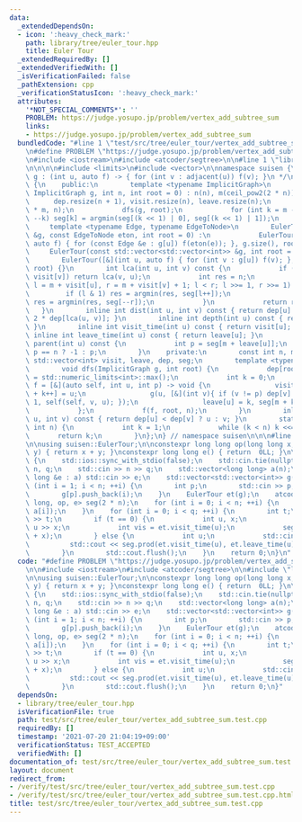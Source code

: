 ```yaml
---
data:
  _extendedDependsOn:
  - icon: ':heavy_check_mark:'
    path: library/tree/euler_tour.hpp
    title: Euler Tour
  _extendedRequiredBy: []
  _extendedVerifiedWith: []
  _isVerificationFailed: false
  _pathExtension: cpp
  _verificationStatusIcon: ':heavy_check_mark:'
  attributes:
    '*NOT_SPECIAL_COMMENTS*': ''
    PROBLEM: https://judge.yosupo.jp/problem/vertex_add_subtree_sum
    links:
    - https://judge.yosupo.jp/problem/vertex_add_subtree_sum
  bundledCode: "#line 1 \"test/src/tree/euler_tour/vertex_add_subtree_sum.test.cpp\"\
    \n#define PROBLEM \"https://judge.yosupo.jp/problem/vertex_add_subtree_sum\"\n\
    \n#include <iostream>\n#include <atcoder/segtree>\n\n#line 1 \"library/tree/euler_tour.hpp\"\
    \n\n\n\n#include <limits>\n#include <vector>\n\nnamespace suisen {\n/**\n * ImplicitGraph\
    \ g : (int u, auto f) -> { for (int v : adjacent(u)) f(v); }\n */\nclass EulerTour\
    \ {\n    public:\n        template <typename ImplicitGraph>\n        EulerTour(const\
    \ ImplicitGraph g, int n, int root = 0) : n(n), m(ceil_pow2(2 * n)) {\n      \
    \      dep.resize(n + 1), visit.resize(n), leave.resize(n);\n            seg.assign(2\
    \ * m, n);\n            dfs(g, root);\n            for (int k = m - 1; k > 0;\
    \ --k) seg[k] = argmin(seg[(k << 1) | 0], seg[(k << 1) | 1]);\n        }\n   \
    \     template <typename Edge, typename EdgeToNode>\n        EulerTour(const std::vector<std::vector<Edge>>\
    \ &g, const EdgeToNode eton, int root = 0) :\n            EulerTour([&](int u,\
    \ auto f) { for (const Edge &e : g[u]) f(eton(e)); }, g.size(), root) {}\n   \
    \     EulerTour(const std::vector<std::vector<int>> &g, int root = 0) :\n    \
    \        EulerTour([&](int u, auto f) { for (int v : g[u]) f(v); }, g.size(),\
    \ root) {}\n        int lca(int u, int v) const {\n            if (visit[u] >\
    \ visit[v]) return lca(v, u);\n            int res = n;\n            for (int\
    \ l = m + visit[u], r = m + visit[v] + 1; l < r; l >>= 1, r >>= 1) {\n       \
    \         if (l & 1) res = argmin(res, seg[l++]);\n                if (r & 1)\
    \ res = argmin(res, seg[--r]);\n            }\n            return res;\n     \
    \   }\n        inline int dist(int u, int v) const { return dep[u] + dep[v] -\
    \ 2 * dep[lca(u, v)]; }\n        inline int depth(int u) const { return dep[u];\
    \ }\n        inline int visit_time(int u) const { return visit[u]; }\n       \
    \ inline int leave_time(int u) const { return leave[u]; }\n        inline int\
    \ parent(int u) const {\n            int p = seg[m + leave[u]];\n            return\
    \ p == n ? -1 : p;\n        }\n    private:\n        const int n, m;\n       \
    \ std::vector<int> visit, leave, dep, seg;\n        template <typename ImplicitGraph>\n\
    \        void dfs(ImplicitGraph g, int root) {\n            dep[root] = 0, dep[n]\
    \ = std::numeric_limits<int>::max();\n            int k = 0;\n            auto\
    \ f = [&](auto self, int u, int p) -> void {\n                visit[u] = k, seg[m\
    \ + k++] = u;\n                g(u, [&](int v){ if (v != p) dep[v] = dep[u] +\
    \ 1, self(self, v, u); });\n                leave[u] = k, seg[m + k++] = p;\n\
    \            };\n            f(f, root, n);\n        }\n        inline int argmin(int\
    \ u, int v) const { return dep[u] < dep[v] ? u : v; }\n        static int ceil_pow2(const\
    \ int n) {\n            int k = 1;\n            while (k < n) k <<= 1;\n     \
    \       return k;\n        }\n};\n} // namespace suisen\n\n\n#line 7 \"test/src/tree/euler_tour/vertex_add_subtree_sum.test.cpp\"\
    \n\nusing suisen::EulerTour;\n\nconstexpr long long op(long long x, long long\
    \ y) { return x + y; }\nconstexpr long long e() { return  0LL; }\n\nint main()\
    \ {\n    std::ios::sync_with_stdio(false);\n    std::cin.tie(nullptr);\n    int\
    \ n, q;\n    std::cin >> n >> q;\n    std::vector<long long> a(n);\n    for (long\
    \ long &e : a) std::cin >> e;\n    std::vector<std::vector<int>> g(n);\n    for\
    \ (int i = 1; i < n; ++i) {\n        int p;\n        std::cin >> p;\n        g[i].push_back(p);\n\
    \        g[p].push_back(i);\n    }\n    EulerTour et(g);\n    atcoder::segtree<long\
    \ long, op, e> seg(2 * n);\n    for (int i = 0; i < n; ++i) {\n        seg.set(et.visit_time(i),\
    \ a[i]);\n    }\n    for (int i = 0; i < q; ++i) {\n        int t;\n        std::cin\
    \ >> t;\n        if (t == 0) {\n            int u, x;\n            std::cin >>\
    \ u >> x;\n            int vis = et.visit_time(u);\n            seg.set(vis, seg.get(vis)\
    \ + x);\n        } else {\n            int u;\n            std::cin >> u;\n  \
    \          std::cout << seg.prod(et.visit_time(u), et.leave_time(u)) << '\\n';\n\
    \        }\n        std::cout.flush();\n    }\n    return 0;\n}\n"
  code: "#define PROBLEM \"https://judge.yosupo.jp/problem/vertex_add_subtree_sum\"\
    \n\n#include <iostream>\n#include <atcoder/segtree>\n\n#include \"library/tree/euler_tour.hpp\"\
    \n\nusing suisen::EulerTour;\n\nconstexpr long long op(long long x, long long\
    \ y) { return x + y; }\nconstexpr long long e() { return  0LL; }\n\nint main()\
    \ {\n    std::ios::sync_with_stdio(false);\n    std::cin.tie(nullptr);\n    int\
    \ n, q;\n    std::cin >> n >> q;\n    std::vector<long long> a(n);\n    for (long\
    \ long &e : a) std::cin >> e;\n    std::vector<std::vector<int>> g(n);\n    for\
    \ (int i = 1; i < n; ++i) {\n        int p;\n        std::cin >> p;\n        g[i].push_back(p);\n\
    \        g[p].push_back(i);\n    }\n    EulerTour et(g);\n    atcoder::segtree<long\
    \ long, op, e> seg(2 * n);\n    for (int i = 0; i < n; ++i) {\n        seg.set(et.visit_time(i),\
    \ a[i]);\n    }\n    for (int i = 0; i < q; ++i) {\n        int t;\n        std::cin\
    \ >> t;\n        if (t == 0) {\n            int u, x;\n            std::cin >>\
    \ u >> x;\n            int vis = et.visit_time(u);\n            seg.set(vis, seg.get(vis)\
    \ + x);\n        } else {\n            int u;\n            std::cin >> u;\n  \
    \          std::cout << seg.prod(et.visit_time(u), et.leave_time(u)) << '\\n';\n\
    \        }\n        std::cout.flush();\n    }\n    return 0;\n}"
  dependsOn:
  - library/tree/euler_tour.hpp
  isVerificationFile: true
  path: test/src/tree/euler_tour/vertex_add_subtree_sum.test.cpp
  requiredBy: []
  timestamp: '2021-07-20 21:04:19+09:00'
  verificationStatus: TEST_ACCEPTED
  verifiedWith: []
documentation_of: test/src/tree/euler_tour/vertex_add_subtree_sum.test.cpp
layout: document
redirect_from:
- /verify/test/src/tree/euler_tour/vertex_add_subtree_sum.test.cpp
- /verify/test/src/tree/euler_tour/vertex_add_subtree_sum.test.cpp.html
title: test/src/tree/euler_tour/vertex_add_subtree_sum.test.cpp
---
```

